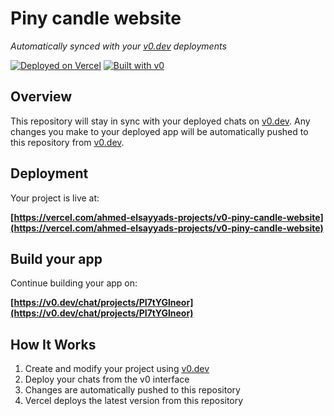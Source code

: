 # Piny candle website

*Automatically synced with your [v0.dev](https://v0.dev) deployments*

[![Deployed on Vercel](https://img.shields.io/badge/Deployed%20on-Vercel-black?style=for-the-badge&logo=vercel)](https://vercel.com/ahmed-elsayyads-projects/v0-piny-candle-website)
[![Built with v0](https://img.shields.io/badge/Built%20with-v0.dev-black?style=for-the-badge)](https://v0.dev/chat/projects/PI7tYGlneor)

## Overview

This repository will stay in sync with your deployed chats on [v0.dev](https://v0.dev).
Any changes you make to your deployed app will be automatically pushed to this repository from [v0.dev](https://v0.dev).

## Deployment

Your project is live at:

**[https://vercel.com/ahmed-elsayyads-projects/v0-piny-candle-website](https://vercel.com/ahmed-elsayyads-projects/v0-piny-candle-website)**

## Build your app

Continue building your app on:

**[https://v0.dev/chat/projects/PI7tYGlneor](https://v0.dev/chat/projects/PI7tYGlneor)**

## How It Works

1. Create and modify your project using [v0.dev](https://v0.dev)
2. Deploy your chats from the v0 interface
3. Changes are automatically pushed to this repository
4. Vercel deploys the latest version from this repository
